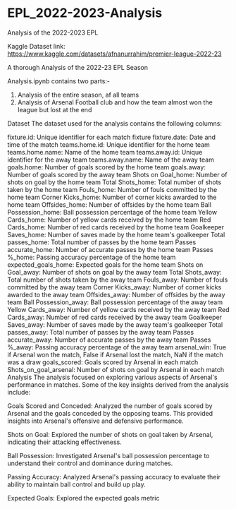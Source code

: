 # EPL_2022-2023-Analysis
Analysis of the 2022-2023 EPL 

Kaggle Dataset link: https://www.kaggle.com/datasets/afnanurrahim/premier-league-2022-23

A thorough Analysis of the 2022-23 EPL Season

Analysis.ipynb contains two parts:-
1) Analysis of the entire season, af all teams
2) Analysis of Arsenal Football club and how the team almost won the league but lost at the end

Dataset
The dataset used for the analysis contains the following columns:

fixture.id: Unique identifier for each match fixture
fixture.date: Date and time of the match
teams.home.id: Unique identifier for the home team
teams.home.name: Name of the home team
teams.away.id: Unique identifier for the away team
teams.away.name: Name of the away team
goals.home: Number of goals scored by the home team
goals.away: Number of goals scored by the away team
Shots on Goal_home: Number of shots on goal by the home team
Total Shots_home: Total number of shots taken by the home team
Fouls_home: Number of fouls committed by the home team
Corner Kicks_home: Number of corner kicks awarded to the home team
Offsides_home: Number of offsides by the home team
Ball Possession_home: Ball possession percentage of the home team
Yellow Cards_home: Number of yellow cards received by the home team
Red Cards_home: Number of red cards received by the home team
Goalkeeper Saves_home: Number of saves made by the home team's goalkeeper
Total passes_home: Total number of passes by the home team
Passes accurate_home: Number of accurate passes by the home team
Passes %_home: Passing accuracy percentage of the home team
expected_goals_home: Expected goals for the home team
Shots on Goal_away: Number of shots on goal by the away team
Total Shots_away: Total number of shots taken by the away team
Fouls_away: Number of fouls committed by the away team
Corner Kicks_away: Number of corner kicks awarded to the away team
Offsides_away: Number of offsides by the away team
Ball Possession_away: Ball possession percentage of the away team
Yellow Cards_away: Number of yellow cards received by the away team
Red Cards_away: Number of red cards received by the away team
Goalkeeper Saves_away: Number of saves made by the away team's goalkeeper
Total passes_away: Total number of passes by the away team
Passes accurate_away: Number of accurate passes by the away team
Passes %_away: Passing accuracy percentage of the away team
arsenal_win: True if Arsenal won the match, False if Arsenal lost the match, NaN if the match was a draw
goals_scored: Goals scored by Arsenal in each match
Shots_on_goal_arsenal: Number of shots on goal by Arsenal in each match
Analysis
The analysis focused on exploring various aspects of Arsenal's performance in matches. Some of the key insights derived from the analysis include:

Goals Scored and Conceded: Analyzed the number of goals scored by Arsenal and the goals conceded by the opposing teams. This provided insights into Arsenal's offensive and defensive performance.

Shots on Goal: Explored the number of shots on goal taken by Arsenal, indicating their attacking effectiveness.

Ball Possession: Investigated Arsenal's ball possession percentage to understand their control and dominance during matches.

Passing Accuracy: Analyzed Arsenal's passing accuracy to evaluate their ability to maintain ball control and build up play.

Expected Goals: Explored the expected goals metric
